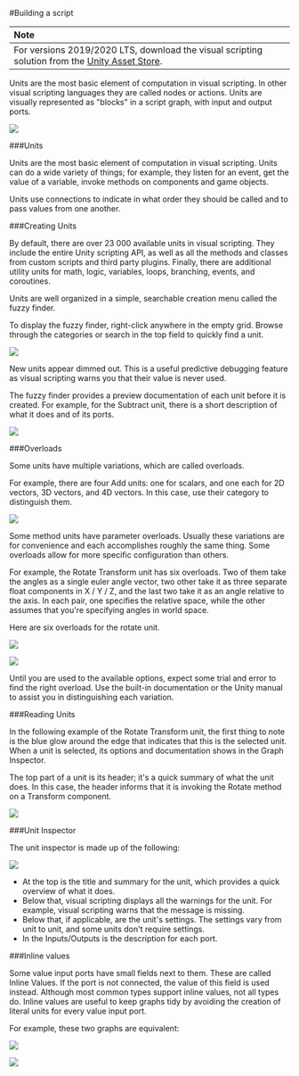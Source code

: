 #Building a script

| **Note**                                                     |
| :----------------------------------------------------------- |
| For versions 2019/2020 LTS, download the visual scripting solution from the [Unity Asset Store](https://assetstore.unity.com/packages/tools/visual-bolt-163802). |

Units are the most basic element of computation in visual scripting. In other visual scripting languages they are called nodes or actions. Units are visually represented as "blocks" in a script graph, with input and output ports.

![](images/VS-ScriptGraphEvents.png)

###Units

Units are the most basic element of computation in visual scripting. Units can do a wide variety of things; for example, they listen for an event, get the value of a variable, invoke methods on components and game objects.

Units use connections to indicate in what order they should be called and to pass values from one another. 


###Creating Units

By default, there are over 23 000 available units in visual scripting. They include the entire Unity scripting API, as well as all the methods and classes from custom scripts and third party plugins. Finally, there are  additional utility units for math, logic, variables, loops, branching, events, and coroutines.

Units are well organized in a simple, searchable creation menu called the fuzzy finder.

To display the fuzzy finder, right-click anywhere in the empty grid. Browse through the categories or search in the top field to quickly find a unit. 


![](images/VS-DimmedUnitAndFuzzyFinder.png)


New units appear dimmed out. This is a useful predictive debugging feature as visual scripting  warns you that their value is never used. 


The fuzzy finder provides a preview documentation of each unit before it is created. For example, for the Subtract unit, there is a short description of what it does and of its ports.


![](images/bolt-units4.png)

###Overloads

Some units have multiple variations, which are called overloads.

For example, there are four Add units: one for scalars, and one each for 2D vectors, 3D vectors, and 4D vectors. In this case, use their category to distinguish them.


![](images/bolt-units5.png)


Some method units have parameter overloads. Usually these variations are for convenience and each accomplishes roughly the same thing. Some overloads allow for more specific configuration than others.

For example, the Rotate Transform unit has six overloads. Two of them take the angles as a single euler angle vector, two other take it as three separate float components in X / Y / Z, and the last two take it as an angle relative to the axis. In each pair, one specifies the relative space, while the other assumes that you're specifying angles in world space. 

Here are six overloads for the rotate unit.


![](images/bolt-units6.png)

![](images/bolt-units7.png)



Until you are used to the available options, expect some trial and error to find the right overload. Use the built-in documentation or the Unity manual to assist you in distinguishing each variation.

###Reading Units

In the following example of the Rotate Transform unit, the first thing to note is the blue glow around the edge that indicates that this is the selected unit. When a unit is selected, its options and documentation shows in the Graph Inspector.

The top part of a unit is its header; it's a quick summary of what the unit does. In this case, the header  informs that it is invoking the Rotate method on a Transform component.  


![](images/VS-ReadingUnits.png)





###Unit Inspector

The unit inspector is made up of the following:

![](images/VS-GraphInspector2.png)

- At the top is the title and summary for the unit, which provides a quick overview of what it does.
- Below that, visual scripting displays all the warnings for the unit. 
  For example, visual scripting warns that the message is missing.
- Below that, if applicable, are the unit's settings. 
  The settings vary from unit to unit, and some units don't require settings.
- In the Inputs/Outputs is the description for each port. 

###Inline values

Some value input ports have small fields next to them. These are called Inline Values. If the port is not connected, the value of this field is used instead. Although most common types support inline values, not all types do. Inline values are useful to keep graphs tidy by avoiding the creation of literal units for every value input port.

For example, these two graphs are equivalent:

![](images/bolt-units10.png)

![](images/bolt-units11.png)


